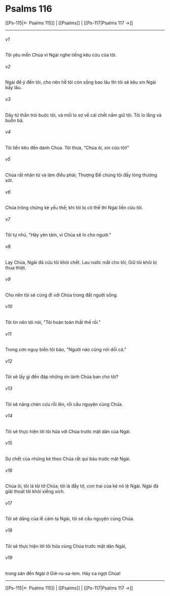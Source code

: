 # Psalms 116

[[Ps-115|← Psalms 115]] | [[Psalms]] | [[Ps-117|Psalms 117 →]]
***



###### v1 
Tôi yêu mến Chúa vì Ngài nghe tiếng kêu cứu của tôi. 

###### v2 
Ngài để ý đến tôi, cho nên hễ tôi còn sống bao lâu thì tôi sẽ kêu xin Ngài bấy lâu. 

###### v3 
Dây tử thần trói buộc tôi, và mối lo sợ về cái chết nắm giữ tôi. Tôi lo lắng và buồn bã. 

###### v4 
Tôi liền kêu đến danh Chúa. Tôi thưa, "Chúa ôi, xin cứu tôi!" 

###### v5 
Chúa rất nhân từ và làm điều phải; Thượng Đế chúng tôi đầy lòng thương xót. 

###### v6 
Chúa trông chừng kẻ yếu thế; khi tôi bị cô thế thì Ngài liền cứu tôi. 

###### v7 
Tôi tự nhủ, "Hãy yên tâm, vì Chúa sẽ lo cho ngươi." 

###### v8 
Lạy Chúa, Ngài đã cứu tôi khỏi chết. Lau nước mắt cho tôi; Giữ tôi khỏi bị thua thiệt. 

###### v9 
Cho nên tôi sẽ cùng đi với Chúa trong đất người sống. 

###### v10 
Tôi tin nên tôi nói, "Tôi hoàn toàn thất thế rồi." 

###### v11 
Trong cơn nguy biến tôi bảo, "Người nào cũng nói dối cả." 

###### v12 
Tôi sẽ lấy gì đền đáp những ơn lành Chúa ban cho tôi? 

###### v13 
Tôi sẽ nâng chén cứu rỗi lên, rồi cầu nguyện cùng Chúa. 

###### v14 
Tôi sẽ thực hiện lời tôi hứa với Chúa trước mặt dân của Ngài. 

###### v15 
Sự chết của những kẻ theo Chúa rất quí báu trước mặt Ngài. 

###### v16 
Chúa ôi, tôi là tôi tớ Chúa; tôi là đầy tớ, con trai của kẻ nô lệ Ngài. Ngài đã giải thoát tôi khỏi xiềng xích. 

###### v17 
Tôi sẽ dâng của lễ cảm tạ Ngài, tôi sẽ cầu nguyện cùng Chúa. 

###### v18 
Tôi sẽ thực hiện lời tôi hứa cùng Chúa trước mặt dân Ngài, 

###### v19 
trong sân đền Ngài ở Giê-ru-sa-lem. Hãy ca ngợi Chúa!

***
[[Ps-115|← Psalms 115]] | [[Psalms]] | [[Ps-117|Psalms 117 →]]
